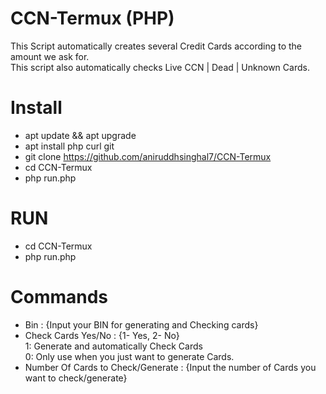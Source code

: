 # CCN-Termux (PHP)
This Script automatically creates several Credit Cards according to the amount we ask for. <br>
This script also automatically checks Live CCN | Dead | Unknown Cards. <br>

# Install
- apt update && apt upgrade 
- apt install php curl git
- git clone https://github.com/aniruddhsinghal7/CCN-Termux
- cd CCN-Termux
- php run.php

# RUN
- cd CCN-Termux
- php run.php

# Commands
- Bin : {Input your BIN for generating and Checking cards}
- Check Cards Yes/No : {1- Yes, 2- No}<br>
  1: Generate and automatically Check Cards<br>
  0: Only use when you just want to generate Cards.
- Number Of Cards to Check/Generate : {Input the number of Cards you want to check/generate}
